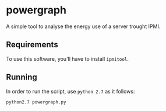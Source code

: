 # powergraph

A simple tool to analyse the energy use of a server trought IPMI.

## Requirements
To use this software, you'll have to install ```ipmitool```.

## Running
In order to run the script, use ```python 2.7``` as it follows:

```
python2.7 powergraph.py
```
